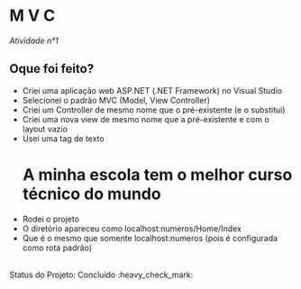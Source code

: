 <h1> M V C </h1>
<i> Atividade n°1 </i>
<br>
<h2> Oque foi feito? </h2>
<ul>
  <li>Criei uma aplicação web ASP.NET (.NET Framework) no Visual Studio</li>
  <li>Selecionei o padrão MVC (Model, View Controller)</li>
  <li>Criei um Controller de mesmo nome que o pré-existente (e o substitui)</li>
  <li>Criei uma nova view de mesmo nome que a pré-existente e com o layout vazio</li>
  <li>Usei uma tag de texto <h1> A minha escola tem o melhor curso técnico do mundo </h1> </li>
  <li>Rodei o projeto</li>
  <li>O diretório apareceu como localhost:numeros/Home/Index</li>
  <li>Que é o mesmo que somente localhost:numeros (pois é configurada como rota padrão)</li>
</ul>
<br>
Status do Projeto: Concluido :heavy_check_mark:
